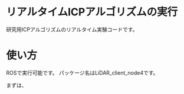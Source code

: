 # リアルタイムICPアルゴリズムの実行
研究用ICPアルゴリズムのリアルタイム実験コードです。
# 使い方
ROSで実行可能です。
パッケージ名はLiDAR_client_node4です。

まずは、
